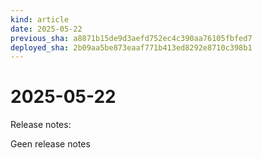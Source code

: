 ```yaml
---
kind: article
date: 2025-05-22
previous_sha: a8871b15de9d3aefd752ec4c390aa76105fbfed7
deployed_sha: 2b09aa5be873eaaf771b413ed8292e8710c398b1
---
```


# 2025-05-22

Release notes:

Geen release notes
